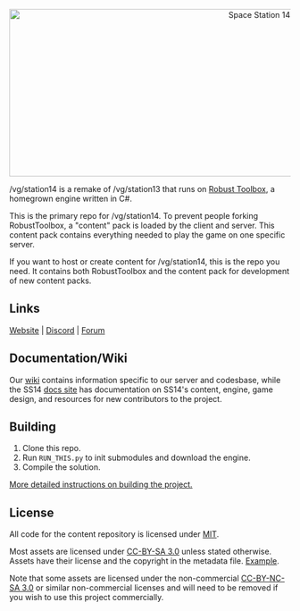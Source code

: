 <p align="center"> <img alt="Space Station 14" width="880" height="300" src="https://raw.githubusercontent.com/space-wizards/asset-dump/de329a7898bb716b9d5ba9a0cd07f38e61f1ed05/github-logo.svg" /></p>

/vg/station14 is a remake of /vg/station13 that runs on [Robust Toolbox](https://github.com/space-wizards/RobustToolbox), a homegrown engine written in C#.

This is the primary repo for /vg/station14. To prevent people forking RobustToolbox, a "content" pack is loaded by the client and server. This content pack contains everything needed to play the game on one specific server.

If you want to host or create content for /vg/station14, this is the repo you need. It contains both RobustToolbox and the content pack for development of new content packs.

## Links

[Website](https://ss13.moe/) | [Discord](https://discord.gg/RYnQZvxrmH) | [Forum](http://ss13.moe/forum/)

## Documentation/Wiki

Our [wiki](http://ss13.moe/wiki/index.php?title=Main_Page) contains information specific to our server and codesbase, while the SS14 [docs site](https://docs.spacestation14.io/) has documentation on SS14's content, engine, game design, and resources for new contributors to the project.

## Building

1. Clone this repo.
2. Run `RUN_THIS.py` to init submodules and download the engine.
3. Compile the solution.

[More detailed instructions on building the project.](https://docs.spacestation14.com/en/general-development/setup.html)

## License

All code for the content repository is licensed under [MIT](https://github.com/vgstation-coders/vgstation14/blob/master/LICENSE.TXT).

Most assets are licensed under [CC-BY-SA 3.0](https://creativecommons.org/licenses/by-sa/3.0/) unless stated otherwise. Assets have their license and the copyright in the metadata file. [Example](https://github.com/vgstation-coders/vgstation14/blob/master/Resources/Textures/Objects/Tools/crowbar.rsi/meta.json).

Note that some assets are licensed under the non-commercial [CC-BY-NC-SA 3.0](https://creativecommons.org/licenses/by-nc-sa/3.0/) or similar non-commercial licenses and will need to be removed if you wish to use this project commercially.
